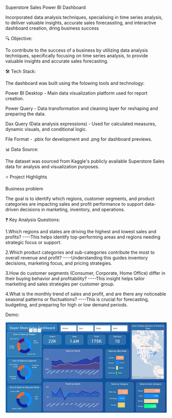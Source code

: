 Superstore Sales Power BI Dashboard

Incorporated data analysis techniques, specialising in time series analysis, to deliver valuable insights, accurate sales forecassting, and interactive dashboard creation, dring business success

🔍 Objective:                                                  

To contribute to the success of a business by utilizing data analysis techniques, specifically focusing on time series analysis, to provide valuable insights and accurate sales forecasting.

🛠 Tech Stack: 

The dashboard was built using the folowing tools and technology:

Power BI Desktop - Main data visualization platform used for report creation.

Power Query -  Data transformation and cleaning layer for reshaping and preparing the data.

Dax Query (Data analysis expressions) - Used for calculated measures, dynamic visuals, and conditional logic.

File Format - .pbix for development and .png for dashboard previews. 

📊 Data Source:

The dataset was sourced from Kaggle's publicly available Superstore Sales data for analysis and visualization purposes.

⭐ Project Highlights

Business problem

The goal is to identify which regions, customer segments, and product categories are impacting sales and profit performance to support data-driven decisions in marketing, inventory, and operations.

❓ Key Analysis Questions:

1.Which regions and states are driving the highest and lowest sales and profits?
----This helps identify top-performing areas and regions needing strategic focus or support.

2.Which product categories and sub-categories contribute the most to overall revenue and profit?
----Understanding this guides inventory decisions, marketing focus, and pricing strategies.

3.How do customer segments (Consumer, Corporate, Home Office) differ in their buying behavior and profitability?
----This insight helps tailor marketing and sales strategies per customer group.

4.What is the monthly trend of sales and profit, and are there any noticeable seasonal patterns or fluctuations?
----This is crucial for forecasting, budgeting, and preparing for high or low demand periods.

Demo:

![preview](https://raw.githubusercontent.com/Shreyashi071/Sales-Dashboard/main/SuperStore_Sales_PowerBI_Dashboard_Preview.png)

